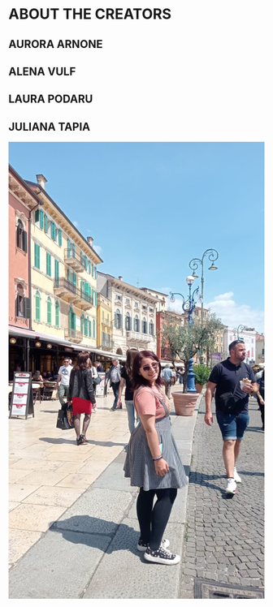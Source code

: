 # ABOUT THE CREATORS

## AURORA ARNONE
## ALENA VULF
## LAURA PODARU
## JULIANA TAPIA
![JULIANA](JulianaTapia.jpg)
